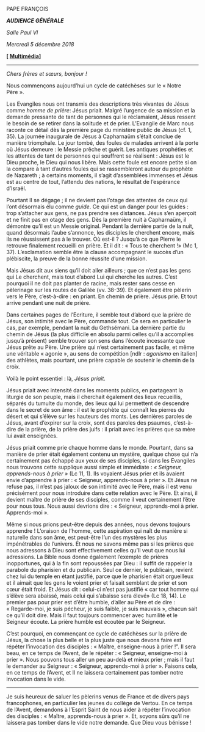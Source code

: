 PAPE FRANÇOIS

***AUDIENCE GÉNÉRALE***

*Salle Paul VI*

*Mercredi 5 décembre 2018*

**[ [Multimédia](http://w2.vatican.va/content/francesco/fr/events/event.dir.html/content/vaticanevents/fr/2018/12/5/udienzagenerale.html)]**

* * *

*Chers frères et sœurs, bonjour !*

Nous commençons aujourd’hui un cycle de catéchèses sur le « Notre Père ».

Les Evangiles nous ont transmis des descriptions très vivantes de Jésus comme *homme de prière*: Jésus priait. Malgré l’urgence de sa mission et la demande pressante de tant de personnes qui le réclamaient, Jésus ressent le besoin de se retirer dans la solitude et de prier. L’Evangile de Marc nous raconte ce détail dès la première page du ministère public de Jésus (cf. 1, 35). La journée inaugurale de Jésus à Capharnaüm s’était conclue de manière triomphale. Le jour tombé, des foules de malades arrivent à la porte où Jésus demeure : le Messie prêche et guérit. Les antiques prophéties et les attentes de tant de personnes qui souffrent se réalisent : Jésus est le Dieu proche, le Dieu qui nous libère. Mais cette foule est encore petite si on la compare à tant d’autres foules qui se rassembleront autour du prophète de Nazareth ; à certains moments, il s’agit d’assemblées immenses et Jésus est au centre de tout, l’attendu des nations, le résultat de l’espérance d’Israël.

Pourtant Il se dégage ; il ne devient pas l’otage des attentes de ceux qui l’ont désormais élu comme *guide*. Ce qui est un danger pour les guides : trop s’attacher aux gens, ne pas prendre ses distances. Jésus s’en aperçoit et ne finit pas en otage des gens. Dès la première nuit à Capharnaüm, il démontre qu’il est un Messie original. Pendant la dernière partie de la nuit, quand désormais l’aube s’annonce, les disciples le cherchent encore, mais ils ne réussissent pas à le trouver. Où est-il ? Jusqu’à ce que Pierre le retrouve finalement recueilli en prière. Et il dit : « Tous te cherchent !» (Mc 1, 37). L’exclamation semble être la clause accompagnant le succès d’un plébiscite, la preuve de la bonne réussite d’une mission.

Mais Jésus dit aux siens qu’il doit aller ailleurs ; que ce n’est pas les gens qui Le cherchent, mais tout d’abord Lui qui cherche les autres. C’est pourquoi il ne doit pas planter de racine, mais rester sans cesse en pèlerinage sur les routes de Galilée (vv. 38-39). Et également être pèlerin vers le Père, c’est-à-dire : en priant. En chemin de prière. Jésus prie. Et tout arrive pendant une nuit de prière.

Dans certaines pages de l’Ecriture, il semble tout d’abord que la prière de Jésus, son intimité avec le Père, commande tout. Ce sera en particulier le cas, par exemple, pendant la nuit du Gethsémani. La dernière partie du chemin de Jésus (la plus difficile en absolu parmi celles qu’il a accomplies jusqu’à présent) semble trouver son sens dans l’écoute incessante que Jésus prête au Père. Une prière qui n’est certainement pas facile, et même une véritable « agonie », au sens de compétition [ndlr : *agonismo* en italien] des athlètes, mais pourtant, une prière capable de soutenir le chemin de la croix.

Voilà le point essentiel : là, *Jésus priait*.

Jésus priait avec intensité dans les moments publics, en partageant la liturgie de son peuple, mais il cherchait également des lieux recueillis, séparés du tumulte du monde, des lieux qui lui permettent de descendre dans le secret de son âme : il est le prophète qui connaît les pierres du désert et qui s’élève sur les hauteurs des monts. Les dernières paroles de Jésus, avant d’expirer sur la croix, sont des paroles des psaumes, c’est-à-dire de la prière, de la prière des juifs : il priait avec les prières que sa mère lui avait enseignées.

Jésus priait comme prie chaque homme dans le monde. Pourtant, dans sa manière de prier était également contenu un mystère, quelque chose qui n’a certainement pas échappé aux yeux de ses disciples, si dans les Evangiles nous trouvons cette supplique aussi simple et immédiate : *« Seigneur, apprends-nous à prier »* (Lc 11, 1). Ils voyaient Jésus prier et ils avaient envie d’apprendre à prier : « Seigneur, apprends-nous à prier ». Et Jésus ne refuse pas, il n’est pas jaloux de son intimité avec le Père, mais il est venu précisément pour nous introduire dans cette relation avec le Père. Et ainsi, il devient maître de prière de ses disciples, comme il veut certainement l’être pour nous tous. Nous aussi devrions dire : « Seigneur, apprends-moi à prier. Apprends-moi ».

Même si nous prions peut-être depuis des années, nous devons toujours apprendre ! L’oraison de l’homme, cette aspiration qui naît de manière si naturelle dans son âme, est peut-être l’un des mystères les plus impénétrables de l’univers. Et nous ne savons même pas si les prières que nous adressons à Dieu sont effectivement celles qu’Il veut que nous lui adressions. La Bible nous donne également l’exemple de prières inopportunes, qui à la fin sont repoussées par Dieu : il suffit de rappeler la parabole du pharisien et du publicain. Seul ce dernier, le publicain, revient chez lui du temple en étant justifié, parce que le pharisien était orgueilleux et il aimait que les gens le voient prier et faisait semblant de prier et son cœur était froid. Et Jésus dit : celui-ci n’est pas justifié « car tout homme qui s’élève sera abaissé, mais celui qui s’abaisse sera élevé» (Lc 18, 14). Le premier pas pour prier est d’être humble, d’aller au Père et de dire : « Regarde-moi, je suis pécheur, je suis faible, je suis mauvais », chacun sait ce qu’il doit dire. Mais il faut toujours commencer avec humilité et le Seigneur écoute. La prière humble est écoutée par le Seigneur.

C’est pourquoi, en commençant ce cycle de catéchèses sur la prière de Jésus, la chose la plus belle et la plus juste que nous devons faire est répéter l’invocation des disciples : « Maître, enseigne-nous à prier !”. Il sera beau, en ce temps de l’Avent, de le répéter : « Seigneur, enseigne-moi à prier ». Nous pouvons tous aller un peu au-delà et mieux prier ; mais il faut le demander au Seigneur : « Seigneur, apprends-moi à prier ». Faisons cela, en ce temps de l’Avent, et Il ne laissera certainement pas tomber notre invocation dans le vide.

* * *

Je suis heureux de saluer les pèlerins venus de France et de divers pays francophones, en particulier les jeunes du collège de Vertou. En ce temps de l’Avent, demandons à l’Esprit Saint de nous aider à répéter l’invocation des disciples : « Maître, apprends-nous à prier ». Et, soyons sûrs qu’il ne laissera pas tomber dans le vide notre demande. Que Dieu vous bénisse !